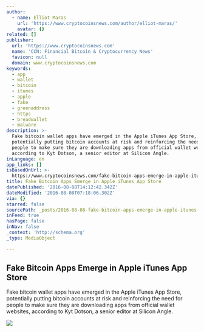 ```yaml
---
author:
  - name: Elliot Maras
    url: 'https://www.cryptocoinsnews.com/author/elliot-maras/'
    avatar: {}
related: []
publisher:
  url: 'https://www.cryptocoinsnews.com'
  name: 'CCN: Financial Bitcoin & Cryptocurrency News'
  favicon: null
  domain: www.cryptocoinsnews.com
keywords:
  - app
  - wallet
  - bitcoin
  - itunes
  - apple
  - fake
  - greenaddress
  - https
  - breadwallet
  - malware
description: >-
  Fake bitcoin wallet apps have emerged in the Apple iTunes App Store,
  potentially putting bitcoin accounts at risk and reinforcing the need for
  people to make sure they are downloading apps from official wallet websites,
  according to Kyt Dotson, a senior editor at Silicon Angle.
inLanguage: en
app_links: []
isBasedOnUrl: >-
  https://www.cryptocoinsnews.com/fake-bitcoin-apps-emerge-in-apple-itunes-app-store/
title: Fake Bitcoin Apps Emerge in Apple iTunes App Store
datePublished: '2016-08-08T14:12:42.342Z'
dateModified: '2016-08-08T07:18:06.302Z'
via: {}
starred: false
sourcePath: _posts/2016-08-08-fake-bitcoin-apps-emerge-in-apple-itunes-app-store.md
inFeed: true
hasPage: false
inNav: false
_context: 'http://schema.org'
_type: MediaObject

---
```

<article style=""><h1>Fake Bitcoin Apps Emerge in Apple iTunes App Store</h1><p>Fake bitcoin wallet apps have emerged in the Apple iTunes App Store, potentially putting bitcoin accounts at risk and reinforcing the need for people to make sure they are downloading apps from official wallet websites, according to Kyt Dotson, a senior editor at Silicon Angle.</p><img src="https://www.cryptocoinsnews.com/wp-content/uploads/2016/08/Fake-Bitcoin-Apps-Emerge-In-Apple-iTunes-App-Store.jpg" /></article>